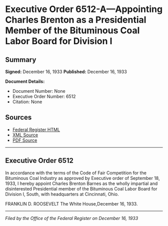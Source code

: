 # Executive Order 6512-A—Appointing Charles Brenton as a Presidential Member of the Bituminous Coal Labor Board for Division I

## Summary

**Signed:** December 16, 1933
**Published:** December 16, 1933

**Document Details:**
- Document Number: None
- Executive Order Number: 6512
- Citation: None

## Sources
- [Federal Register HTML](https://www.presidency.ucsb.edu/documents/executive-order-6512-appointing-charles-brenton-presidential-member-the-bituminous-coal)
- [XML Source](None)
- [PDF Source](None)

---

## Executive Order 6512

In accordance with the terms of the Code of Fair Competition for the Bituminous Coal Industry as approved by Executive order of September 18, 1933, I hereby appoint Charles Brenton Barnes as the wholly impartial and disinterested Presidential member of the Bituminous Coal Labor Board for Division I, South, with headquarters at Cincinnati, Ohio.

FRANKLIN D. ROOSEVELT
The White House,December 16, 1933.

---

*Filed by the Office of the Federal Register on December 16, 1933*
